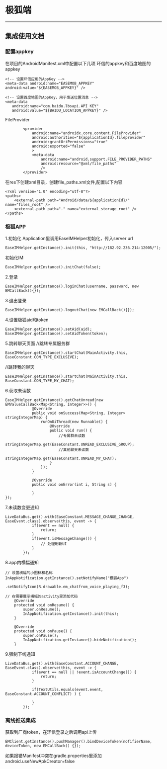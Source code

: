 # 极狐端
--------
## 集成使用文档

### 配置appkey
在项目的AndroidManifest.xml中配置以下几项
环信的appkey和百度地图的appkey
```
<!-- 设置环信应用的AppKey -->
<meta-data android:name="EASEMOB_APPKEY"  android:value="${EASEMOB_APPKEY}" />

<!-- 设置百度地图的AppKey，用于发送位置消息 -->
<meta-data
   android:name="com.baidu.lbsapi.API_KEY"
   android:value="${BAIDU_LOCATION_APPKEY}" />
```   

 FileProvider
```
        <provider
            android:name="androidx.core.content.FileProvider"
            android:authorities="${applicationId}.fileprovider"
            android:grantUriPermissions="true"
            android:exported="false"
            >
            <meta-data
                android:name="android.support.FILE_PROVIDER_PATHS"
                android:resource="@xml/file_paths"
                />
        </provider>
```
在res下创建xml目录，创建file_paths.xml文件,配置以下内容
```
<?xml version="1.0" encoding="utf-8"?>
<paths>
    <external-path path="Android/data/${applicationId}/" name="files_root" />
    <external-path path="." name="external_storage_root" />
</paths>
```

### 极狐APP
1.初始化
Application里调用EaseIMHelper初始化，传入server url
```
EaseIMHelper.getInstance().init(this, "http://182.92.236.214:12005/");
```

初始化IM
```
EaseIMHelper.getInstance().initChat(false);
```

2.登录
```
EaseIMHelper.getInstance().loginChat(username, password, new EMCallBack(){});
```

3.退出登录
```
EaseIMHelper.getInstance().logoutChat(new EMCallBack(){});
```

4.设置极狐aid和token
```
EaseIMHelper.getInstance().setAid(aid);
EaseIMHelper.getInstance().setAidToken(token);
```

5.跳转聊天页面
//跳转专属服务群
```
EaseIMHelper.getInstance().startChat(MainActivity.this, EaseConstant.CON_TYPE_EXCLUSIVE);
```

//跳转我的聊天
```
EaseIMHelper.getInstance().startChat(MainActivity.this, EaseConstant.CON_TYPE_MY_CHAT);
```

6.获取未读数
```
EaseIMHelper.getInstance().getChatUnread(new EMValueCallBack<Map<String, Integer>>() {
	        @Override
            public void onSuccess(Map<String, Integer> stringIntegerMap) {
                runOnUiThread(new Runnable() {
                    @Override
                    public void run() {
                    	//专属群未读数
                        stringIntegerMap.get(EaseConstant.UNREAD_EXCLUSIVE_GROUP);
                        //其他聊天未读数
                        stringIntegerMap.get(EaseConstant.UNREAD_MY_CHAT);
                    }
                });
            }

            @Override
            public void onError(int i, String s) {

            }
});
```

7.未读数变更通知
```
LiveDataBus.get().with(EaseConstant.MESSAGE_CHANGE_CHANGE, EaseEvent.class).observe(this, event -> {
            if(event == null) {
                return;
            }
            if(event.isMessageChange()) {
                // 处理刷新UI
            }
        });
```

8.app内横幅通知
```
// 设置横幅的小图标和名称
InAppNotification.getInstance().setNotifyName("极狐App")
                .setNotifyIcon(R.drawable.em_chatfrom_voice_playing_f3);

// 在需要展示横幅的activity里添加代码
    @Override
    protected void onResume() {
        super.onResume();
        InAppNotification.getInstance().init(this);
    }

    @Override
    protected void onPause() {
        super.onPause();
        InAppNotification.getInstance().hideNotification();
    }
```

9.强制下线通知
```
LiveDataBus.get().with(EaseConstant.ACCOUNT_CHANGE, EaseEvent.class).observe(this, event -> {
            if(event == null || !event.isAccountChange()) {
                return;
            }

            if(TextUtils.equals(event.event, EaseConstant.ACCOUNT_CONFLICT) ) {
                
            }
        });
```
### 离线推送集成
获取到厂商token，在环信登录之后调用api上传
```
EMClient.getInstance().pushManager().bindDeviceToken(nofifierName, deviceToken, new EMCallBack() {});
```

如果报错Manifest冲突在gradle.properties里添加
android.useNewApkCreator=false















